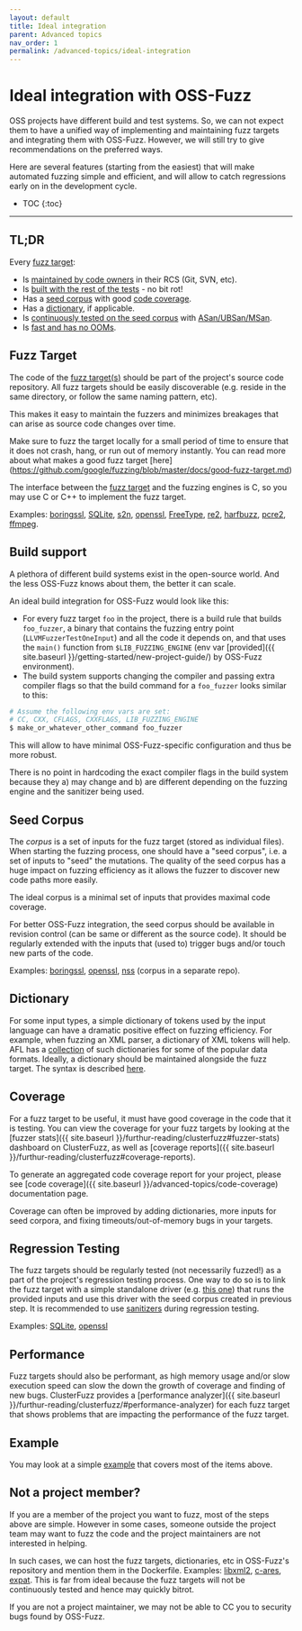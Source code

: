 ```yaml
---
layout: default
title: Ideal integration
parent: Advanced topics
nav_order: 1
permalink: /advanced-topics/ideal-integration
---
```


# Ideal integration with OSS-Fuzz 
OSS projects have different build and test systems. So, we can not expect them
to have a unified way of implementing and maintaining fuzz targets and
integrating them with OSS-Fuzz. However, we will still try to give
recommendations on the preferred ways.

Here are several features (starting from the easiest) that will make automated
fuzzing simple and efficient, and will allow to catch regressions early on in
the development cycle. 

- TOC
{:toc}
---

## TL;DR
Every [fuzz target](http://libfuzzer.info/#fuzz-target):
* Is [maintained by code owners](#fuzz-target) in their RCS (Git, SVN, etc).
* Is [built with the rest of the tests](#build-support) - no bit rot! 
* Has a [seed corpus](#seed-corpus) with good [code coverage](#coverage).
* Has a [dictionary](#dictionary), if applicable.
* Is [continuously tested on the seed corpus](#regression-testing) with
  [ASan/UBSan/MSan](https://github.com/google/sanitizers).
* Is [fast and has no OOMs](#performance).

## Fuzz Target
The code of the [fuzz target(s)](http://libfuzzer.info/#fuzz-target) should be
part of the project's source code repository. 
All fuzz targets should be easily discoverable (e.g. reside in the same
directory, or follow the same naming pattern, etc). 

This makes it easy to maintain the fuzzers and minimizes breakages that can
arise as source code changes over time.

Make sure to fuzz the target locally for a small period of time to ensure that 
it does not crash, hang, or run out of memory instantly.
You can read more about what makes a good fuzz target [here]
(https://github.com/google/fuzzing/blob/master/docs/good-fuzz-target.md)

The interface between the [fuzz target]((http://libfuzzer.info/#fuzz-target))
and the fuzzing engines is C, so you may use C or C++ to implement the fuzz target.

Examples: 
[boringssl](https://github.com/google/boringssl/tree/master/fuzz),
[SQLite](https://www.sqlite.org/src/artifact/ad79e867fb504338),
[s2n](https://github.com/awslabs/s2n/tree/master/tests/fuzz),
[openssl](https://github.com/openssl/openssl/tree/master/fuzz),
[FreeType](http://git.savannah.gnu.org/cgit/freetype/freetype2.git/tree/src/tools/ftfuzzer),
[re2](https://github.com/google/re2/tree/master/re2/fuzzing),
[harfbuzz](https://github.com/behdad/harfbuzz/tree/master/test/fuzzing),
[pcre2](https://vcs.pcre.org/pcre2/code/trunk/src/pcre2_fuzzsupport.c?view=markup),
[ffmpeg](https://github.com/FFmpeg/FFmpeg/blob/master/tools/target_dec_fuzzer.c).

## Build support
A plethora of different build systems exist in the open-source world.
And the less OSS-Fuzz knows about them, the better it can scale.

An ideal build integration for OSS-Fuzz would look like this:
* For every fuzz target `foo` in the project, there is a build rule that
builds `foo_fuzzer`, a binary that contains the fuzzing entry point
(`LLVMFuzzerTestOneInput`) and all the code it depends on, and that uses the
`main()` function from `$LIB_FUZZING_ENGINE`
(env var [provided]({{ site.baseurl }}/getting-started/new-project-guide/) by OSS-Fuzz environment).
* The build system supports changing the compiler and passing extra compiler
flags so that the build command for a `foo_fuzzer` looks similar to this:

```bash
# Assume the following env vars are set:
# CC, CXX, CFLAGS, CXXFLAGS, LIB_FUZZING_ENGINE
$ make_or_whatever_other_command foo_fuzzer
```

This will allow to have minimal OSS-Fuzz-specific configuration and thus be
more robust.

There is no point in hardcoding the exact compiler flags in the build system
because they a) may change and b) are different depending on the fuzzing engine
and the sanitizer being used.

## Seed Corpus
The *corpus* is a set of inputs for the fuzz target (stored as individual files). 
When starting the fuzzing process, one should have a "seed corpus", 
i.e. a set of inputs to "seed" the mutations.
The quality of the seed corpus has a huge impact on fuzzing efficiency as it
allows the fuzzer to discover new code paths more easily.

The ideal corpus is a minimal set of inputs that provides maximal code coverage. 

For better OSS-Fuzz integration, 
the seed corpus should be available in revision control (can be same or
different as the source code). It should be regularly extended with the inputs
that (used to) trigger bugs and/or touch new parts of the code. 

Examples: 
[boringssl](https://github.com/google/boringssl/tree/master/fuzz),
[openssl](https://github.com/openssl/openssl/tree/master/fuzz),
[nss](https://github.com/mozilla/nss-fuzzing-corpus) (corpus in a separate repo).

## Dictionary
For some input types, a simple dictionary of tokens used by the input language
can have a dramatic positive effect on fuzzing efficiency. 
For example, when fuzzing an XML parser, a dictionary of XML tokens will help.
AFL has a [collection](https://github.com/rc0r/afl-fuzz/tree/master/dictionaries)
of such dictionaries for some of the popular data formats.
Ideally, a dictionary should be maintained alongside the fuzz target.
The syntax is described [here](http://libfuzzer.info/#dictionaries).

## Coverage
For a fuzz target to be useful, it must have good coverage in the code that it
is testing. You can view the coverage for your fuzz targets by looking at the
[fuzzer stats]({{ site.baseurl }}/furthur-reading/clusterfuzz#fuzzer-stats)
dashboard on ClusterFuzz, as well as
[coverage reports]({{ site.baseurl }}/furthur-reading/clusterfuzz#coverage-reports).

To generate an aggregated code coverage report for your project, please see
[code coverage]({{ site.baseurl }}/advanced-topics/code-coverage)
documentation page.

Coverage can often be improved by adding dictionaries, more inputs for seed
corpora, and fixing timeouts/out-of-memory bugs in your targets.

## Regression Testing
The fuzz targets should be regularly tested (not necessarily fuzzed!) as a part
of the project's regression testing process.
One way to do so is to link the fuzz target with a simple standalone driver
(e.g. [this one](https://github.com/llvm-mirror/compiler-rt/tree/master/lib/fuzzer/standalone))
that runs the provided inputs and use this driver with the seed corpus created
in previous step. It is recommended to use
[sanitizers](https://github.com/google/sanitizers) during regression testing.

Examples: [SQLite](https://www.sqlite.org/src/artifact/d9f1a6f43e7bab45),
[openssl](https://github.com/openssl/openssl/blob/master/fuzz/test-corpus.c)

## Performance
Fuzz targets should also be performant, as high memory usage and/or slow
execution speed can slow the down the growth of coverage and finding of new
bugs. ClusterFuzz provides a
[performance analyzer]({{ site.baseurl }}/furthur-reading/clusterfuzz/#performance-analyzer)
for each fuzz target that shows problems that are impacting the performance of
the fuzz target.

## Example

You may look at a simple
[example](https://github.com/google/oss-fuzz/tree/master/projects/example/my-api-repo)
that covers most of the items above. 

## Not a project member?

If you are a member of the project you want to fuzz, most of the steps above are simple.
However in some cases, someone outside the project team may want to fuzz the code
and the project maintainers are not interested in helping.

In such cases, we can host the fuzz targets, dictionaries, etc in OSS-Fuzz's 
repository and mention them in the Dockerfile.
Examples: [libxml2](https://github.com/google/oss-fuzz/tree/master/projects/libxml2),
[c-ares](https://github.com/google/oss-fuzz/tree/master/projects/c-ares), [expat](https://github.com/google/oss-fuzz/tree/master/projects/expat).
This is far from ideal because the fuzz targets will not be continuously tested 
and hence may quickly bitrot.

If you are not a project maintainer, we may not be able to CC you to security
bugs found by OSS-Fuzz.

